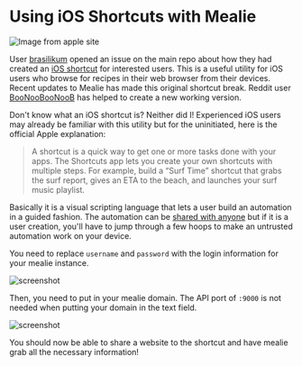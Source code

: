 # Using iOS Shortcuts with Mealie
![Image from apple site](https://help.apple.com/assets/5E8CEA35094622DF10489984/5E8CEA42094622DF1048998D/en_US/ed1f9c157cdefc13e0161e0f70015455.png)


User  [brasilikum](https://github.com/brasilikum) opened an issue on the main repo about how they had created an [iOS shortcut](https://github.com/hay-kot/mealie/issues/103) for interested users. This is a useful utility for iOS users who browse for recipes in their web browser from their devices. Recent updates to Mealie has made this original shortcut break. Reddit user [BooNooBooNooB](https://www.reddit.com/user/BooNooBooNooB/) has helped to create a new working version.

Don't know what an iOS shortcut is? Neither did I! Experienced iOS users may already be familiar with this utility but for the uninitiated, here is the official Apple explanation:

> A shortcut is a quick way to get one or more tasks done with your apps. The Shortcuts app lets you create your own shortcuts with multiple steps. For example, build a “Surf Time” shortcut that grabs the surf report, gives an ETA to the beach, and launches your surf music playlist.
>

Basically it is a visual scripting language that lets a user build an automation in a guided fashion. The automation can be [shared with anyone](https://www.icloud.com/shortcuts/4c40fcc6f39549f9a189995a449cd44f) but if it is a user creation, you'll have to jump through a few hoops to make an untrusted automation work on your device.

You need to replace `username` and `password` with the login information for your mealie instance.

![screenshot](../img/iOS_username.jpg)

Then, you need to put in your mealie domain. The API port of `:9000` is not needed when putting your domain in the text field.

![screenshot](../img/iOS_host.jpg)

You should now be able to share a website to the shortcut and have mealie grab all the necessary information!
